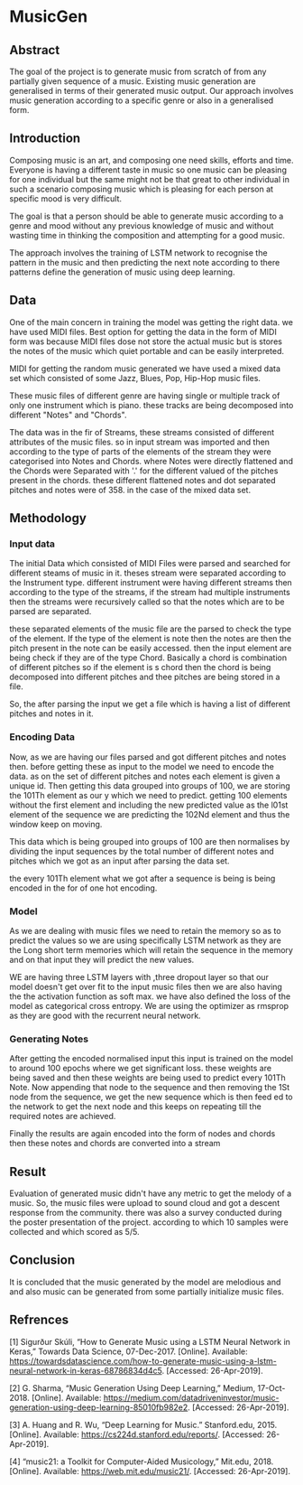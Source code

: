 # MusicGen

## Abstract
The goal of the project is to generate music from scratch of from any partially given sequence of a music. Existing music generation are generalised in terms of their generated music output. Our approach involves music generation according to a specific genre or also in a generalised form.

## Introduction
Composing music is an art, and composing one need skills, efforts and time. Everyone is having a different taste in music so one music can be pleasing for one individual but the same might not be that great to other individual in such a scenario composing music which is pleasing for each person at specific mood is very difficult.

The goal is that a person should be able to generate music according to a genre and mood without any previous knowledge of music and without wasting time in thinking the composition and attempting for a good music.

The approach involves the training of LSTM network to recognise the pattern in the music and then predicting the next note according to there patterns define the generation of music using deep learning.

## Data

One of the main concern in training the model was getting the right data. we have used MIDI files. Best option for getting the data in the form of MIDI form was because MIDI files dose not store the actual music but is stores the notes of the music which quiet portable and can be easily interpreted.

MIDI for getting the random music generated we have used a mixed data set which consisted of some Jazz, Blues, Pop, Hip-Hop music files.

These music files of different genre are having single or multiple track of only one instrument which is piano. these tracks are being decomposed into different "Notes" and "Chords". 

The data was in the fir of Streams, these streams consisted of different attributes of the music files. so in input stream was imported and then according to the type of parts of the elements of the stream they were categorised into Notes and Chords. where Notes were directly flattened and the Chords were Separated with '.' for the different valued of the pitches present in the chords. these different flattened notes and dot separated pitches and notes were of 358. in the case of the mixed data set.

## Methodology

### Input data

The initial Data which consisted of MIDI Files were parsed and searched for different steams of music in it. theses stream were separated according to the Instrument type. different instrument were having different streams then according to the type of the streams, if the stream had multiple instruments then the streams were recursively called so that the notes which are to be parsed are separated.

these separated elements of the music file are the parsed to check the type of the element. If the type of the element is note then the notes are then the pitch present in the note can be easily accessed. then the input element are being check if they are of the type Chord. Basically a chord is combination of different pitches so if the element is s chord then the chord is being decomposed into different pitches and thee pitches are being stored in a file.

So, the after parsing the input we get a file which is having a list of different pitches and notes in it.

### Encoding Data

Now, as we are having our files parsed and got different pitches and notes then. before getting these as input to the model we need to encode the data. as on the set of different pitches and notes each element is given a unique id. Then getting this data grouped into groups of 100, we are storing the 101Th element as our y which we need to predict. getting 100 elements without the first element and including the new predicted value as the l01st element of the sequence we are predicting the 102Nd element and thus the window keep on moving. 

This data which is being grouped into groups of 100 are then normalises by dividing the input sequences by the total number of different notes and pitches which we got as an input after parsing the data set.

the every 101Th element what we got after a sequence is being is being encoded in the for of one hot encoding.

### Model

As we are dealing with music files we need to retain the memory so as to predict the values so we are using specifically LSTM network as they are the Long short term memories which will retain the sequence in the memory and on that input they will predict the new values.

WE are having three LSTM layers with ,three dropout layer so that our model doesn't get over fit to the input music files then we are also having the the activation function as soft max. we have also defined the loss of the model as categorical cross entropy. We are using the optimizer as rmsprop as they are good with the recurrent neural network.

### Generating Notes

After getting the encoded normalised input this input is trained on the model to around 100 epochs where we get significant loss. these weights are being saved and then these  weights are being used to predict every 101Th Note. Now appending that node to the sequence and then removing the 1St node from the sequence, we get the new sequence which is then feed ed to the network to get the next node and this keeps on repeating till the required notes are achieved.

Finally the results are again encoded into the form of nodes and chords then these notes and chords are converted into a stream



## Result

Evaluation of generated music didn't have any metric to get the melody of a music. So, the music files were upload to sound cloud and got a descent response from the community. there was also a survey conducted during the poster presentation of the project. according to which 10 samples were collected and which scored as 5/5.

## Conclusion

It is concluded that the music generated by the model are melodious and and also music can be generated from some partially initialize music files.

## Refrences


[1]
Sigurður Skúli, “How to Generate Music using a LSTM Neural Network in Keras,” Towards Data Science, 07-Dec-2017. [Online]. Available: https://towardsdatascience.com/how-to-generate-music-using-a-lstm-neural-network-in-keras-68786834d4c5. [Accessed: 26-Apr-2019].

[2]
G. Sharma, “Music Generation Using Deep Learning,” Medium, 17-Oct-2018. [Online]. Available: https://medium.com/datadriveninvestor/music-generation-using-deep-learning-85010fb982e2. [Accessed: 26-Apr-2019].

[3]
A. Huang and R. Wu, “Deep Learning for Music.” Stanford.edu, 2015. [Online]. Available: https://cs224d.stanford.edu/reports/. [Accessed: 26-Apr-2019].

[4]
“music21: a Toolkit for Computer-Aided Musicology,” Mit.edu, 2018. [Online]. Available: https://web.mit.edu/music21/. [Accessed: 26-Apr-2019].
